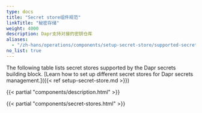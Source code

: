 ```yaml
---
type: docs
title: "Secret store组件规范"
linkTitle: "秘密存储"
weight: 4000
description: Dapr支持对接的密钥仓库
aliases:
  - "/zh-hans/operations/components/setup-secret-store/supported-secret-stores/"
no_list: true
---
```


The following table lists secret stores supported by the Dapr secrets building block. [Learn how to set up different secret stores for Dapr secrets management.]({{< ref setup-secret-store.md >}})

{{< partial "components/description.html" >}}

{{< partial "components/secret-stores.html" >}}
